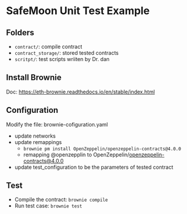 # SafeMoon Unit Test Example

## Folders
- `contract/`: compile contract
- `contract_storage/`: stored tested contracts
- `scritpt/`: test scripts wriiten by Dr. dan

## Install Brownie
Doc: https://eth-brownie.readthedocs.io/en/stable/index.html

## Configuration
Modify the file: brownie-cofiguration.yaml
- update networks
- update remappings
  - `brownie pm install OpenZeppelin/openzeppelin-contracts@4.0.0`
  - remapping @openzepplin to OpenZeppelin/openzeppelin-contracts@4.0.0
- update test_configuration to be the parameters of tested contract

## Test
- Compile the contract: `brownie compile`
- Run test case: `brownie test`
